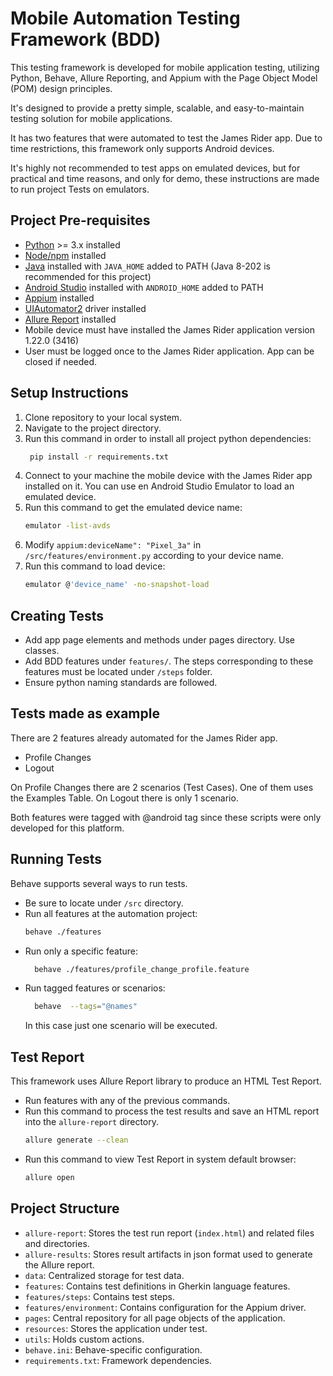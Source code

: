 Mobile Automation Testing Framework (BDD)
===

This testing framework is developed for mobile application testing, utilizing Python, Behave, Allure Reporting, 
and Appium with the Page Object Model (POM) design principles. 

It's designed to provide a pretty simple, scalable, and easy-to-maintain testing solution for mobile applications. 

It has two features that were automated to test the James Rider app. Due to time restrictions, this framework only supports 
Android devices.

It's highly not recommended to test apps on emulated devices, but for practical and time reasons, and only for demo, 
these instructions are made to run project Tests on emulators.


Project Pre-requisites
---
- [Python](https://www.python.org/downloads/) >= 3.x installed
- [Node/npm](https://nodejs.org/) installed
- [Java](https://www.oracle.com/ca-en/java/technologies/downloads/) installed with `JAVA_HOME` added to PATH (Java 8-202 is recommended for this project)
- [Android Studio](https://developer.android.com/studio) installed with `ANDROID_HOME` added to PATH
- [Appium](https://appium.io/docs/en/2.2/quickstart/install/) installed
- [UIAutomator2](https://appium.io/docs/en/2.0/quickstart/uiauto2-driver/) driver installed
- [Allure Report](https://allurereport.org/docs/gettingstarted-installation/) installed
- Mobile device must have installed the James Rider application version 1.22.0 (3416)
- User must be logged once to the James Rider application. App can be closed if needed.

Setup Instructions
---
1. Clone repository to your local system.
2. Navigate to the project directory.
3. Run this command in order to install all project python dependencies:
   ```sh
    pip install -r requirements.txt
   ```
4. Connect to your machine the mobile device with the James Rider app installed on it. 
You can use en Android Studio Emulator to load an emulated device.
5. Run this command to get the emulated device name:
    ```sh
    emulator -list-avds
    ```
6. Modify `appium:deviceName": "Pixel_3a"` in `/src/features/environment.py` according to your device name.
7. Run this command to load device:
    ```sh
    emulator @'device_name' -no-snapshot-load
    ```
   
Creating Tests
---
- Add app page elements and methods under pages directory. Use classes.
- Add BDD features under `features/`. The steps corresponding to these features must be located under `/steps` folder.
- Ensure python naming standards are followed.


Tests made as example
---
There are 2 features already automated for the James Rider app.
- Profile Changes
- Logout

On Profile Changes there are 2 scenarios (Test Cases). One of them uses the Examples Table.
On Logout there is only 1 scenario.

Both features were tagged with @android tag since these scripts were only developed for this platform.

Running Tests
---
Behave supports several ways to run tests.
- Be sure to locate under `/src` directory.
- Run all features at the automation project:
    ```sh
    behave ./features
    ```
- Run only a specific feature:
  ```sh
    behave ./features/profile_change_profile.feature
  ```
- Run tagged features or scenarios:
  ```sh
    behave  --tags="@names"
  ```
  In this case just one scenario will be executed. 

Test Report
---
This framework uses Allure Report library to produce an HTML Test Report. 
- Run features with any of the previous commands.
- Run this command to process the test results and save an HTML report into the `allure-report` directory. 
  ```sh
  allure generate --clean
  ```
- Run this command to view Test Report in system default browser:
  ```sh
  allure open
  ```

Project Structure
---
- `allure-report`: Stores the test run report (`index.html`) and related files and directories.
- `allure-results`: Stores result artifacts in json format used to generate the Allure report.
- `data`: Centralized storage for test data.
- `features`: Contains test definitions in Gherkin language features. 
- `features/steps`: Contains test steps. 
- `features/environment`: Contains configuration for the Appium driver. 
- `pages`: Central repository for all page objects of the application.
- `resources`: Stores the application under test.
- `utils`: Holds custom actions.
- `behave.ini`: Behave-specific configuration.
- `requirements.txt`: Framework dependencies.
